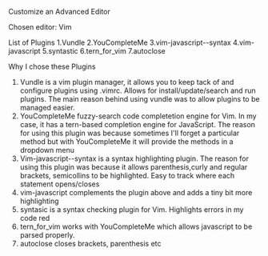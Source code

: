 Customize an Advanced Editor

Chosen editor: Vim

List of Plugins
1.Vundle
2.YouCompleteMe
3.vim-javascript--syntax
4.vim-javascript
5.syntastic
6.tern_for_vim
7.autoclose

Why I chose these Plugins

1. Vundle is a vim plugin manager, it allows you to keep tack of and configure
   plugins using .vimrc. Allows for install/update/search and run plugins. The
   main reason behind using vundle was to allow plugins to be managed easier.
2. YouCompleteMe fuzzy-search code completetion engine for Vim. In my case, it
   has a tern-based completion engine for JavaScript. The reason for using this
   plugin was because sometimes I'll forget a particular method but with
   YouCompleteMe it will provide the methods in a dropdown menu
3. Vim-javascript--syntax is a syntax highlighting plugin. The reason for using
   this plugin was because it allows parenthesis,curly and regular brackets,
   semicollins to be highlighted. Easy to track where each statement
   opens/closes
4. vim-javascript complements the plugin above and adds a tiny bit more
   highlighting
5. syntasic is a syntax checking plugin for Vim. Highlights errors in my code
   red
6. tern_for_vim works with YouCompleteMe which allows javascript to be parsed
   properly.
7. autoclose closes brackets, parenthesis etc



